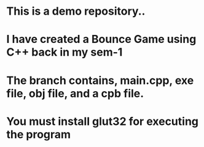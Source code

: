 # This is a demo repository.. 
# I have created a Bounce Game using C++ back in my sem-1
# The branch contains, main.cpp, exe file, obj file, and a cpb file.
# You must install glut32 for executing the program
